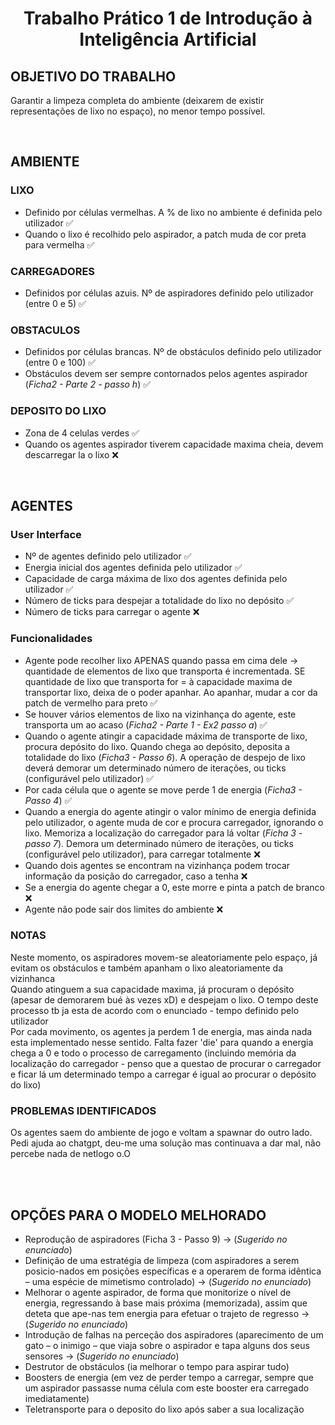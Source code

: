 # <div align="center">Trabalho Prático 1 de Introdução à Inteligência Artificial </div>  

## OBJETIVO DO TRABALHO
Garantir a limpeza completa do ambiente (deixarem de existir representações de lixo no espaço), no menor tempo possível.

</br>

## AMBIENTE
### LIXO 
- Definido por células vermelhas. A % de lixo no ambiente é definida pelo utilizador ✅
- Quando o lixo é recolhido pelo aspirador, a patch muda de cor preta para vermelha ✅

### CARREGADORES
- Definidos por células azuis. Nº de aspiradores definido pelo utilizador (entre 0 e 5) ✅

### OBSTACULOS
- Definidos por células brancas. Nº de obstáculos definido pelo utilizador (entre 0 e 100) ✅
- Obstáculos devem ser sempre contornados pelos agentes aspirador (_Ficha2 - Parte 2 - passo h_) ✅

### DEPOSITO DO LIXO
- Zona de 4 celulas verdes ✅
- Quando os agentes aspirador tiverem capacidade maxima cheia, devem descarregar la o lixo ❌

</br>

## AGENTES
### User Interface
- Nº de agentes definido pelo utilizador ✅
- Energia inicial dos agentes definida pelo utilizador ✅
- Capacidade de carga máxima de lixo dos agentes definida pelo utilizador ✅
- Número de ticks para despejar a totalidade do lixo no depósito ✅
- Número de ticks para carregar o agente ❌

### Funcionalidades
- Agente pode recolher lixo APENAS quando passa em cima dele -> quantidade de elementos de lixo que transporta é incrementada. SE quantidade de lixo que transporta for = à capacidade maxima de transportar lixo, deixa de o poder apanhar. Ao apanhar, mudar a cor da patch de vermelho para preto ✅
- Se houver vários elementos de lixo na vizinhança do agente, este transporta um ao acaso (_Ficha2 - Parte 1 - Ex2 passo a_) ✅
- Quando o agente atingir a capacidade máxima de transporte de lixo, procura depósito do lixo. Quando chega ao depósito, deposita a totalidade do lixo (_Ficha3 - Passo 6_). A operação de despejo de lixo deverá demorar um determinado número de iterações, ou ticks (configurável pelo utilizador) ✅
- Por cada célula que o agente se move perde 1 de energia  (_Ficha3 - Passo 4_) ✅
- Quando a energia do agente atingir o valor mínimo de energia definida pelo utilizador, o agente muda de cor e procura carregador, ignorando o lixo. Memoriza a localização do carregador para lá voltar (_Ficha 3 - passo 7_). Demora um determinado número de iterações, ou ticks (configurável pelo utilizador), para carregar totalmente ❌
- Quando dois agentes se encontram na vizinhança podem trocar informação da posição do carregador, caso a tenha ❌
- Se a energia do agente chegar a 0, este morre e pinta a patch de branco ❌
- Agente não pode sair dos limites do ambiente ❌


### NOTAS
Neste momento, os aspiradores movem-se aleatoriamente pelo espaço, já evitam os obstáculos e também apanham o lixo aleatoriamente da vizinhanca</br>
Quando atinguem a sua capacidade maxima, já procuram o depósito (apesar de demorarem bué às vezes xD) e despejam o lixo. O tempo deste processo tb ja esta de acordo com o enunciado - tempo definido pelo utilizador</br>
Por cada movimento, os agentes ja perdem 1 de energia, mas ainda nada esta implementado nesse sentido. Falta fazer 'die' para quando a energia chega a 0 e todo o processo de carregamento (incluindo memória da localização do carregador - penso que a questao de procurar o carregador e ficar lá um determinado tempo a carregar é igual ao procurar o depósito do lixo)

### PROBLEMAS IDENTIFICADOS
Os agentes saem do ambiente de jogo e voltam a spawnar do outro lado. Pedi ajuda ao chatgpt, deu-me uma solução mas continuava a dar mal, não percebe nada de netlogo o.O

</br>
</br>

## OPÇÕES PARA O MODELO MELHORADO
- Reprodução de aspiradores (Ficha 3 - Passo 9) -> (_Sugerido no enunciado_)
- Definição de uma estratégia de limpeza (com aspiradores a serem posicio-nados em posições específicas e a operarem de forma idêntica – uma espécie de mimetismo controlado) -> (_Sugerido no enunciado_)
- Melhorar o agente aspirador, de forma que monitorize o nível de energia, regressando à base mais próxima (memorizada), assim que deteta que ape-nas tem energia para efetuar o trajeto de regresso -> (_Sugerido no enunciado_)
- Introdução de falhas na perceção dos aspiradores (aparecimento de um gato – o inimigo – que viaja sobre o aspirador e tapa alguns dos seus sensores -> (_Sugerido no enunciado_)
- Destrutor de obstáculos (ia melhorar o tempo para aspirar tudo)
- Boosters de energia (em vez de perder tempo a carregar, sempre que um aspirador passasse numa célula com este booster era carregado imediatamente)
- Teletransporte para o deposito do lixo após saber a sua localização




